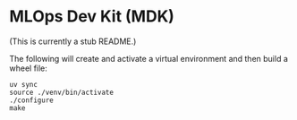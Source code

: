 # MLOps Dev Kit (MDK)

(This is currently a stub README.)

The following will create and activate a virtual environment and then
build a wheel file:

```
uv sync
source ./venv/bin/activate
./configure
make
```


